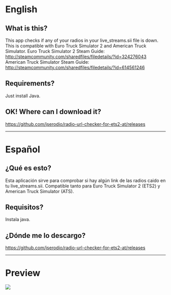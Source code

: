 # English
## What is this?
This app checks if any of your radios in your live_streams.sii file is down. This is compatible with Euro Truck Simulator 2 and American Truck Simulator.
Euro Truck Simulator 2 Steam Guide: http://steamcommunity.com/sharedfiles/filedetails/?id=324276043
American Truck Simulator Steam Guide: http://steamcommunity.com/sharedfiles/filedetails/?id=614561246

## Requirements?
Just install Java.
## OK! Where can I download it?
https://github.com/jserodio/radio-url-checker-for-ets2-at/releases
***
# Español
## ¿Qué es esto?
Esta aplicación sirve para comprobar si hay algún link de las radios caido en tu live_streams.sii. Compatible tanto para Euro Truck Simulator 2 (ETS2) y American Truck Simulator (ATS).
## Requisitos?
Instala java.
## ¿Dónde me lo descargo?
https://github.com/jserodio/radio-url-checker-for-ets2-at/releases
***
# Preview
![](http://images.akamai.steamusercontent.com/ugc/313368966859902212/EC4A984BDA04983437047AA1E8FBD4895556F3C1/)
